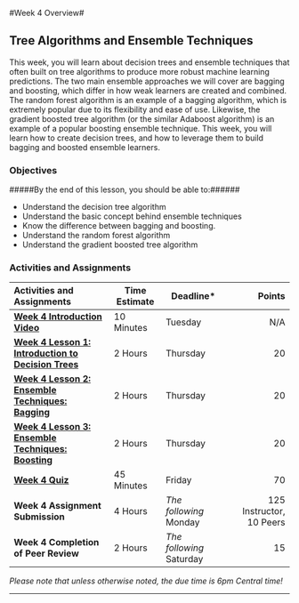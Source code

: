 #Week 4 Overview#

## Tree Algorithms and Ensemble Techniques ##

This week, you will learn about decision trees and ensemble techniques
that often built on tree algorithms to produce more robust machine
learning predictions. The two main ensemble approaches we will cover are
bagging and boosting, which differ in how weak learners are created and
combined. The random forest algorithm is an example of a bagging
algorithm, which is extremely popular due to its flexibility and ease of
use. Likewise, the gradient boosted tree algorithm (or the similar
Adaboost algorithm) is an example of a popular boosting ensemble
technique. This week, you will learn how to create decision trees, and
how to leverage them to build bagging and boosted ensemble learners.

### Objectives ###

#####By the end of this lesson, you should be able to:######

- Understand the decision tree algorithm
- Understand the basic concept behind ensemble techniques
- Know the difference between bagging and boosting.
- Understand the random forest algorithm
- Understand the gradient boosted tree algorithm

### Activities and Assignments ###

|Activities and Assignments | Time Estimate | Deadline* | Points|
|:------| -----|-------|----------:|
|**[Week 4 Introduction Video][wv]** |10 Minutes|Tuesday|N/A|
|**[Week 4 Lesson 1: Introduction to Decision Trees](lesson1.md)**| 2 Hours |Thursday| 20|
|**[Week 4 Lesson 2: Ensemble Techniques: Bagging](lesson2.md)**| 2 Hours | Thursday | 20 |
|**[Week 4 Lesson 3: Ensemble Techniques: Boosting](lesson3.md)**| 2 Hours | Thursday| 20 |
|**[Week 4 Quiz][wq]**| 45 Minutes | Friday | 70|
|**Week 4 Assignment Submission**| 4 Hours | *The following* Monday | 125 Instructor, 10 Peers | 
|**Week 4 Completion of Peer Review**| 2 Hours | *The following* Saturday | 15 | 

*Please note that unless otherwise noted, the due time is 6pm Central time!*

----------
[wv]: https://mediaspace.illinois.edu/
[wq]: https://learn.illinois.edu/